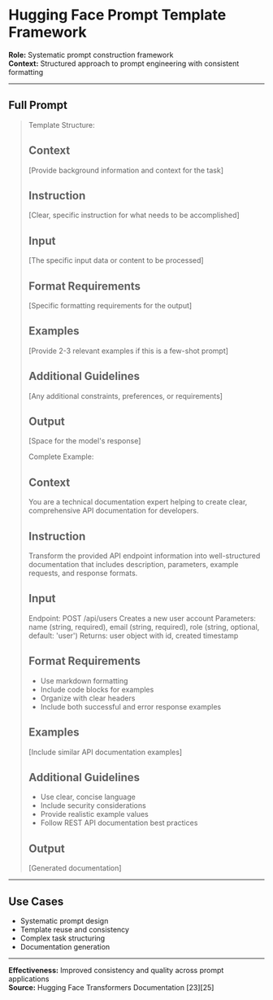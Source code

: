 # Hugging Face Prompt Template Framework

**Role:** Systematic prompt construction framework  
**Context:** Structured approach to prompt engineering with consistent formatting

---

## Full Prompt
> Template Structure:
>
> ## Context
> [Provide background information and context for the task]
>
> ## Instruction
> [Clear, specific instruction for what needs to be accomplished]
>
> ## Input
> [The specific input data or content to be processed]
>
> ## Format Requirements
> [Specific formatting requirements for the output]
>
> ## Examples
> [Provide 2-3 relevant examples if this is a few-shot prompt]
>
> ## Additional Guidelines
> [Any additional constraints, preferences, or requirements]
>
> ## Output
> [Space for the model's response]
>
> Complete Example:
>
> ## Context
> You are a technical documentation expert helping to create clear, comprehensive API documentation for developers.
>
> ## Instruction
> Transform the provided API endpoint information into well-structured documentation that includes description, parameters, example requests, and response formats.
>
> ## Input
> Endpoint: POST /api/users
> Creates a new user account
> Parameters: name (string, required), email (string, required), role (string, optional, default: 'user')
> Returns: user object with id, created timestamp
>
> ## Format Requirements
> - Use markdown formatting
> - Include code blocks for examples
> - Organize with clear headers
> - Include both successful and error response examples
>
> ## Examples
> [Include similar API documentation examples]
>
> ## Additional Guidelines
> - Use clear, concise language
> - Include security considerations
> - Provide realistic example values
> - Follow REST API documentation best practices
>
> ## Output
> [Generated documentation]

---

## Use Cases
- Systematic prompt design
- Template reuse and consistency
- Complex task structuring
- Documentation generation

---

**Effectiveness:** Improved consistency and quality across prompt applications  
**Source:** Hugging Face Transformers Documentation [23][25] 